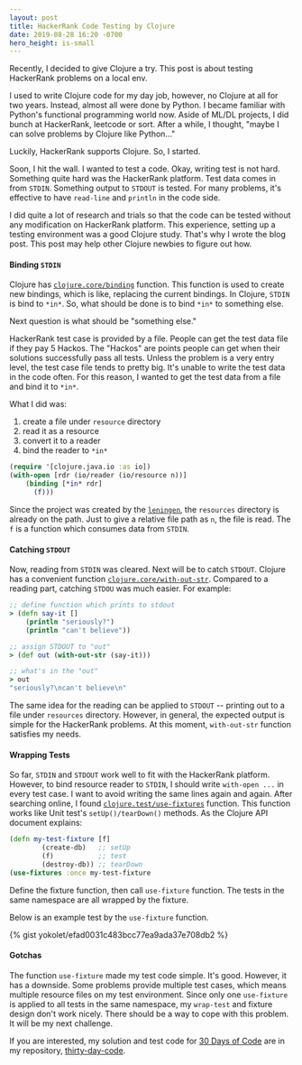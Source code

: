 ```yaml
---
layout: post
title: HackerRank Code Testing by Clojure
date: 2019-08-28 16:20 -0700
hero_height: is-small
---
```


Recently, I decided to give Clojure a try.
This post is about testing HackerRank problems on a local env. 

I used to write Clojure code for my day job, however, no Clojure at all for two years.
Instead, almost all were done by Python.
I became familiar with Python's functional programming world now.
Aside of ML/DL projects, I did bunch at HackerRank, leetcode or sort.
After a while, I thought, "maybe I can solve problems by Clojure like Python..."

Luckily, HackerRank supports Clojure. So, I started.

Soon, I hit the wall. I wanted to test a code. Okay, writing test is not hard.
Something quite hard was the HackerRank platform.
Test data comes in from `STDIN`. Something output to `STDOUT` is tested.
For many problems, it's effective to have `read-line` and `println` in the code side.

I did quite a lot of research and trials so that the code can be tested
without any modification on HackerRank platform.
This experience, setting up a testing environment was a good Clojure study.
That's why I wrote the blog post.
This post may help other Clojure newbies to figure out how.

#### Binding `STDIN`

Clojure has [`clojure.core/binding`](https://clojuredocs.org/clojure.core/binding) function.
This function is used to create new bindings, which is like, replacing the current bindings.
In Clojure, `STDIN` is bind to `*in*`.
So, what should be done is to bind `*in*` to something else.

Next question is what should be "something else."

HackerRank test case is provided by a file.
People can get the test data file if they pay 5 Hackos.
The "Hackos" are points people can get when their solutions successfully pass all tests.
Unless the problem is a very entry level, the test case file tends to pretty big.
It's unable to write the test data in the code often.
For this reason, I wanted to get the test data from a file and bind it to `*in*`.

What I did was:
1. create a file under `resource` directory
2. read it as a resource
3. convert it to a reader
3. bind the reader to `*in*`

```clojure
(require '[clojure.java.io :as io])
(with-open [rdr (io/reader (io/resource n))]
    (binding [*in* rdr]
      (f)))
```

Since the project was created by the [`leningen`](https://leiningen.org/),
the `resources` directory is already on the path. Just to give a relative file path
as `n`, the file is read. The `f` is a function which consumes data from `STDIN`.

 
#### Catching `STDOUT`

Now, reading from `STDIN` was cleared. Next will be to catch `STDOUT`.
Clojure has a convenient function [`clojure.core/with-out-str`](https://clojuredocs.org/clojure.core/with-out-str).
Compared to a reading part, catching `STDOU` was much easier.
For example:

```clojure
;; define function which prints to stdout
> (defn say-it []
    (println "seriously?")
    (println "can't believe"))

;; assign STDOUT to "out"
> (def out (with-out-str (say-it)))

;; what's in the "out"
> out
"seriously?\ncan't believe\n" 
```

The same idea for the reading can be applied to `STDOUT` -- printing out to a file under `resources` directory.
However, in general, the expected output is simple for the HackerRank problems.
At this moment, `with-out-str` function satisfies my needs.


#### Wrapping Tests

So far, `STDIN` and `STDOUT` work well to fit with the HackerRank platform.
However, to bind resource reader to `STDIN`, I should write `with-open ...` in every test case. 
I want to avoid writing the same lines again and again.
After searching online, I found [`clojure.test/use-fixtures`](https://clojuredocs.org/clojure.test/use-fixtures) function.
This function works like Unit test's `setUp()/tearDown()` methods.
As the Clojure API document explains:

```clojure
(defn my-test-fixture [f]
        (create-db)   ;; setUp
        (f)           ;; test
        (destroy-db)) ;; tearDown
(use-fixtures :once my-test-fixture
```
Define the fixture function, then call `use-fixture` function.
The tests in the same namespace are all wrapped by the fixture.

Below is an example test by the `use-fixture` function.

{% gist yokolet/efad0031c483bcc77ea9ada37e708db2 %}

#### Gotchas

The function `use-fixture` made my test code simple. It's good.
However, it has a downside.
Some problems provide multiple test cases, which means multiple resource files on my test environment.
Since only one `use-fixture` is applied to all tests in the same namespace,
my `wrap-test` and fixture design don't work nicely.
There should be a way to cope with this problem.
It will be my next challenge.

If you are interested, my solution and test code for [30 Days of Code](https://www.hackerrank.com/domains/tutorials/30-days-of-code)
are in my repository, [thirty-day-code](https://github.com/yokolet/thirty-day-code). 
